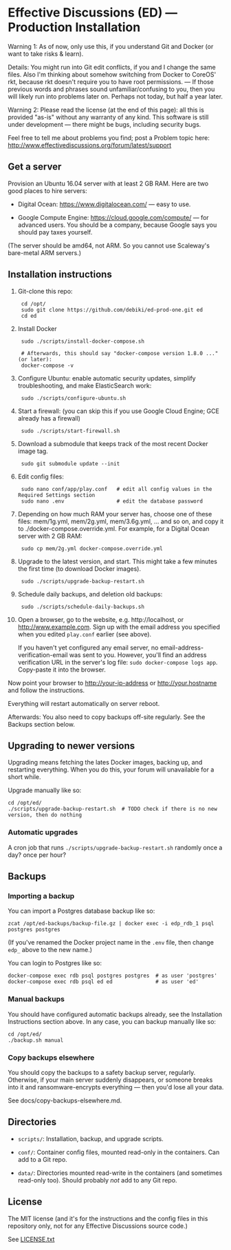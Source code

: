 Effective Discussions (ED) — Production Installation
================

Warning 1: As of now, only use this, if you understand Git and Docker (or
want to take risks & learn).

Details: You might run into Git edit conflicts, if you and I change the same
files. Also I'm thinking about somehow switching from Docker to CoreOS' rkt,
because rkt doesn't require you to have root permissions. — If those previous
words and phrases sound unfamiliar/confusing to you, then you will likely
run into problems later on. Perhaps not today, but half a year later.

Warning 2: Please read the license (at the end of this page): all this is
provided "as-is" without any warranty of any kind. This software is still under
development — there might be bugs, including security bugs.

Feel free to tell me about problems you find; post a Problem topic here:
http://www.effectivediscussions.org/forum/latest/support



Get a server
----------------

Provision an Ubuntu 16.04 server with at least 2 GB RAM. Here are two good
places to hire servers:

- Digital Ocean: https://www.digitalocean.com/ — easy to use.

- Google Compute Engine: https://cloud.google.com/compute/
  — for advanced users. You should be a company, because Google says you should pay taxes yourself.

(The server should be amd64, not ARM. So you cannot use Scaleway's bare-metal
ARM servers.)


Installation instructions
----------------

1. Git-clone this repo:

        cd /opt/
        sudo git clone https://github.com/debiki/ed-prod-one.git ed
        cd ed

1. Install Docker

        sudo ./scripts/install-docker-compose.sh

        # Afterwards, this should say "docker-compose version 1.8.0 ..." (or later):
        docker-compose -v

1. Configure Ubuntu: enable automatic security updates, simplify troubleshooting,
   and make ElasticSearch work:

        sudo ./scripts/configure-ubuntu.sh


1. Start a firewall: (you can skip this if you use Google Cloud Engine; GCE already has a firewall)

        sudo ./scripts/start-firewall.sh


1. Download a submodule that keeps track of the most recent Docker image tag.

        sudo git submodule update --init

1. Edit config files:

        sudo nano conf/app/play.conf   # edit all config values in the Required Settings section
        sudo nano .env                 # edit the database password

1. Depending on how much RAM your server has, choose one of these files:
   mem/1g.yml, mem/2g.yml, mem/3.6g.yml, ... and so on,
   and copy it to ./docker-compose.override.yml. For example, for
   a Digital Ocean server with 2 GB RAM:

        sudo cp mem/2g.yml docker-compose.override.yml

1. Upgrade to the latest version, and start. This might take a few minutes
   the first time (to download Docker images).

        sudo ./scripts/upgrade-backup-restart.sh

1. Schedule daily backups, and deletion old backups:

        sudo ./scripts/schedule-daily-backups.sh

1. Open a browser, go to the website, e.g. http://localhost, or http://www.example.com.
   Sign up with the email address you specified when you edited `play.conf` earlier (see above).

   If you haven't yet configured any email server, no email-address-verification-email was sent to
   you. However, you'll find an address verification URL in the server's log file:
   `sudo docker-compose logs app`. Copy-paste it into the browser.


Now point your browser to <http://your-ip-address> or <http://your.hostname> and follow
the instructions.

Everything will restart automatically on server reboot.


Afterwards: You also need to copy backups off-site regularly. See the Backups section below.


Upgrading to newer versions
----------------

Upgrading means fetching the lates Docker images, backing up, and restarting
everything. When you do this, your forum will unavailable for a short while.

Upgrade manually like so:

    cd /opt/ed/
    ./scripts/upgrade-backup-restart.sh  # TODO check if there is no new version, then do nothing


### Automatic upgrades

A cron job that runs `./scripts/upgrade-backup-restart.sh` randomly once a day? once per hour?



Backups
----------------

### Importing a backup

You can import a Postgres database backup like so:

    zcat /opt/ed-backups/backup-file.gz | docker exec -i edp_rdb_1 psql postgres postgres

(If you've renamed the Docker project name in the `.env` file, then change
`edp_` above to the new name.)

You can login to Postgres like so:

    docker-compose exec rdb psql postgres postgres  # as user 'postgres'
    docker-compose exec rdb psql ed ed              # as user 'ed'


### Manual backups

You should have configured automatic backups already, see the Installation
Instructions section above. In any case, you can backup manually like so:

    cd /opt/ed/
    ./backup.sh manual


### Copy backups elsewhere

You should copy the backups to a safety backup server, regularly. Otherwise, if your main server suddenly disappears, or someone breaks into it and ransomware-encrypts everything — then you'd lose all your data.

See docs/copy-backups-elsewhere.md.



Directories
----------------

- `scripts/`: Installation, backup, and upgrade scripts.

- `conf/`: Container config files, mounted read-only in the containers. Can add to a Git repo.

- `data/`: Directories mounted read-write in the containers (and sometimes read-only too).
            Should probably _not_ add to any Git repo.



License
----------------

The MIT license (and it's for the instructions and the config files in this
repository only, not for any Effective Discussions source code.)

See [LICENSE.txt](LICENSE.txt)

<!-- vim: set et ts=2 sw=2 tw=0 fo=r : -->
